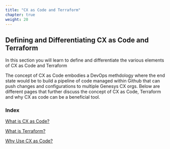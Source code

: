 ```yaml
---
title: "CX as Code and Terraform"
chapter: true
weight: 20
---
```


## Defining and Differentiating CX as Code and Terraform

In this section you will learn to define and differentiate the various elements of CX as Code and Terraform

The concept of CX as Code embodies a DevOps methdology where the end state would be to build a pipeline of code managed within Github that can push changes and configurations to multiple Genesys CX orgs. Below are different pages that further discuss the concept of CX as Code, Terraform and why CX as code can be a beneficial tool.

### Index

[What is CX as Code?](020-cx-as-code-and-terraform/10_first.html)

[What is Terraform?](020-cx-as-code-and-terraform/20_second.html)

[Why Use CX as Code?](020-cx-as-code-and-terraform/30_third.html)
